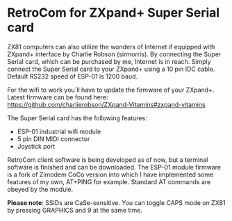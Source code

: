 # RetroCom for ZXpand+ Super Serial card

ZX81 computers can also utilize the wonders of Internet if equipped with ZXpand+ interface by Charlie Robson (sirmorris).
By connecting the Super Serial card, which can be purchased by me, Internet is in reach. Simply connect the Super Serial card to your ZXpand+ using a 10 pin IDC cable. Default RS232 speed of ESP-01 is 1200 baud.

For the wifi to work you´ll have to update the firmware of your ZXpand+. Latest firmware can be found here: https://github.com/charlierobson/ZXpand-Vitamins#zxpand-vitamins 

The Super Serial card has the following features:
* ESP-01 industrial wifi module
* 5 pin DIN MIDI connector
* Joystick port

RetroCom client software is being developed as of now, but a terminal software is finished and can be downloaded. The ESP-01 module firmware is a fork of Zimodem CoCo version into which I have implemented some features of my own, AT+PING for example. Standard AT commands are obeyed by the module.

**Please note**: SSIDs are CaSe-sensitive. You can toggle CAPS mode on ZX81 by pressing GRAPHICS and 9 at the same time.
